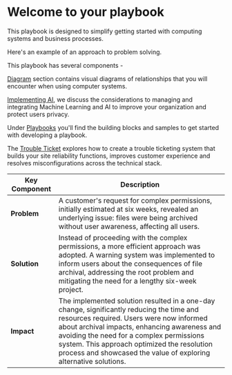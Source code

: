 # Welcome to your playbook

This playbook is designed to simplify getting started with computing systems and business processes. 

Here's an example of an approach to problem solving. 

This playbook has several components - 

[Diagram](./Diagrams/Learning.md) section contains visual diagrams of relationships that you will encounter when using computer systems. 

[Implementing AI](./ImplementingAI/Presentation.md), we discuss the considerations to managing and integrating Machine Learning and AI to improve your organization and protect users privacy. 

Under [Playbooks](./Playbooks/Getting_started.md) you'll find the building blocks and samples to get started with developing a playbook. 

The [Trouble Ticket](./TroubleTickets/Concept.md) explores how to create a trouble ticketing system that builds your site reliability functions, improves customer experience and resolves misconfigurations across the technical stack. 

| **Key Component**       | **Description**                                                                                                              |
|-------------------------|------------------------------------------------------------------------------------------------------------------------------|
| **Problem**             | A customer's request for complex permissions, initially estimated at six weeks, revealed an underlying issue: files were being archived without user awareness, affecting all users.    |
| **Solution**            | Instead of proceeding with the complex permissions, a more efficient approach was adopted. A warning system was implemented to inform users about the consequences of file archival, addressing the root problem and mitigating the need for a lengthy six-week project. |
| **Impact**              | The implemented solution resulted in a one-day change, significantly reducing the time and resources required. Users were now informed about archival impacts, enhancing awareness and avoiding the need for a complex permissions system. This approach optimized the resolution process and showcased the value of exploring alternative solutions. |
